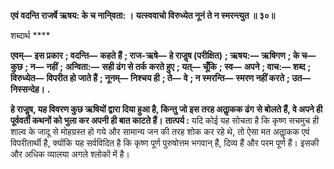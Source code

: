 **एवं वदन्ति राजर्षे ऋषय: के च नानि्वता: ।** **यत्स्ववाचो विरुध्येत नूनं ते न स्मरन्त्युत ॥ ३०॥** 

शब्दार्थ **** 

**एवम्—** **इस प्रकार** **; वदन्ति—** **कहते हैं** **; राज-ऋषे—** **हे राजॢष (परीक्षित)** **; ऋषय:—** **ऋषिगण** **; के च—** **कुछ** **; न—** **नहीं** **;** **अन्विता:—** **सही ढंग से तर्क करते हुए** **; यत्—** **चूँकि** **; स्व—** **अपने** **; वाच:—** **शब्द** **; विरुध्येत—** **विपरीत हो जाते हैं** **; नूनम्—** **निश्चय ही** **; ते—** **वे** **; न स्मरन्ति—** **स्मरण नहीं करते** **; उत—** **निस्सन्देह।** **.** 

**हे राजॢष, यह विवरण कुछ ऋषियों द्वारा दिया हुआ है, किन्तु जो इस तरह अताॢकक ढंग** **से बोलते हैं, वे अपने ही पूर्ववर्ती कथनों को भुला कर अपनी ही बात काटते हैं।** **तात्पर्य :** यदि कोई यह सोचता है कि कृष्ण सचमुच ही शाल्व के जादू से मोहग्रस्त हो गये और सामान्य जन की तरह शोक कर रहे थे, तो ऐसा मत अताॢकक एवं विपरीतार्थी है, क्योंकि यह सर्वविदित है कि कृष्ण पूर्ण पुरुषोत्तम भगवान् हैं, दिव्य हैं और परम पूर्ण हैं। इसकी और अधिक व्यालया अगले श्लोकों में है।  